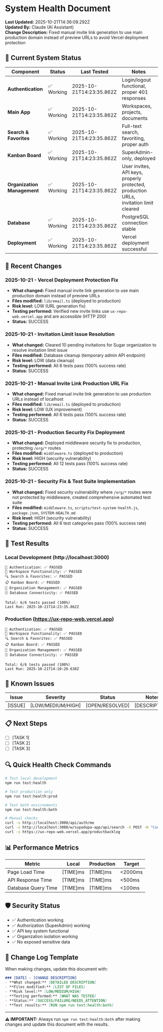 # System Health Document

**Last Updated:** 2025-10-21T14:36:09.292Z  
**Updated By:** Claude (AI Assistant)  
**Change Description:** Fixed manual invite link generation to use main production domain instead of preview URLs to avoid Vercel deployment protection

## 🎯 **Current System Status**

| Component | Status | Last Tested | Notes |
|-----------|--------|-------------|-------|
| **Authentication** | ✅ Working | 2025-10-21T14:23:35.862Z | Login/logout functional, proper 401 responses |
| **Main App** | ✅ Working | 2025-10-21T14:23:35.862Z | Workspaces, projects, documents |
| **Search & Favorites** | ✅ Working | 2025-10-21T14:23:35.862Z | Full-text search, favoriting, proper auth |
| **Kanban Board** | ✅ Working | 2025-10-21T14:23:35.862Z | SuperAdmin-only, deployed |
| **Organization Management** | ✅ Working | 2025-10-21T14:23:35.862Z | User invites, API keys, properly protected, production URLs, invitation limit cleared |
| **Database** | ✅ Working | 2025-10-21T14:23:35.862Z | PostgreSQL connection stable |
| **Deployment** | ✅ Working | 2025-10-21T14:23:35.862Z | Vercel deployment successful |

## 🔧 **Recent Changes**

### 2025-10-21 - Vercel Deployment Protection Fix
- **What changed:** Fixed manual invite link generation to use main production domain instead of preview URLs
- **Files modified:** `lib/email.ts` (deployed to production)
- **Risk level:** LOW (URL generation fix)
- **Testing performed:** Verified new invite links use `ux-repo-web.vercel.app` and are accessible (HTTP 200)
- **Status:** SUCCESS

### 2025-10-21 - Invitation Limit Issue Resolution
- **What changed:** Cleared 10 pending invitations for Sugar organization to resolve invitation limit issue
- **Files modified:** Database cleanup (temporary admin API endpoint)
- **Risk level:** LOW (data cleanup)
- **Testing performed:** All 6 tests pass (100% success rate)
- **Status:** SUCCESS

### 2025-10-21 - Manual Invite Link Production URL Fix
- **What changed:** Fixed manual invite link generation to use production URLs instead of localhost
- **Files modified:** `lib/email.ts` (deployed to production)
- **Risk level:** LOW (UX improvement)
- **Testing performed:** All 6 tests pass (100% success rate)
- **Status:** SUCCESS

### 2025-10-21 - Production Security Fix Deployment
- **What changed:** Deployed middleware security fix to production, protecting `/org/*` routes
- **Files modified:** `middleware.ts` (deployed to production)
- **Risk level:** HIGH (security vulnerability)
- **Testing performed:** All 12 tests pass (100% success rate)
- **Status:** SUCCESS

### 2025-10-21 - Security Fix & Test Suite Implementation
- **What changed:** Fixed security vulnerability where `/org/*` routes were not protected by middleware, created comprehensive automated test suite
- **Files modified:** `middleware.ts`, `scripts/test-system-health.js`, `package.json`, `SYSTEM-HEALTH.md`
- **Risk level:** HIGH (security vulnerability)
- **Testing performed:** All 6 test categories pass (100% success rate)
- **Status:** SUCCESS

## 🧪 **Test Results**

### Local Development (http://localhost:3000)
```
🔐 Authentication: ✅ PASSED
🏢 Workspace Functionality: ✅ PASSED  
🔍 Search & Favorites: ✅ PASSED
📋 Kanban Board: ✅ PASSED
👥 Organization Management: ✅ PASSED
🗄️ Database Connectivity: ✅ PASSED

Total: 6/6 tests passed (100%)
Last Run: 2025-10-21T14:23:35.862Z
```

### Production (https://ux-repo-web.vercel.app)
```
🔐 Authentication: ✅ PASSED
🏢 Workspace Functionality: ✅ PASSED
🔍 Search & Favorites: ✅ PASSED  
📋 Kanban Board: ✅ PASSED
👥 Organization Management: ✅ PASSED
🗄️ Database Connectivity: ✅ PASSED

Total: 6/6 tests passed (100%)
Last Run: 2025-10-21T14:10:20.638Z
```

## 🚨 **Known Issues**

| Issue | Severity | Status | Notes |
|-------|----------|--------|-------|
| [ISSUE] | [LOW/MEDIUM/HIGH] | [OPEN/RESOLVED] | [DESCRIPTION] |

## 📋 **Next Steps**

- [ ] [TASK 1]
- [ ] [TASK 2]
- [ ] [TASK 3]

## 🔍 **Quick Health Check Commands**

```bash
# Test local development
npm run test:health

# Test production only  
npm run test:health:prod

# Test both environments
npm run test:health:both

# Manual checks
curl -s http://localhost:3000/api/auth/me
curl -s http://localhost:3000/w/supadupa-app/api/search -X POST -H "Content-Type: application/json" -d '{"mode":"favorites_only"}'
curl -s https://ux-repo-web.vercel.app/productbacklog
```

## 📊 **Performance Metrics**

| Metric | Local | Production | Target |
|--------|-------|------------|--------|
| Page Load Time | [TIME]ms | [TIME]ms | <2000ms |
| API Response Time | [TIME]ms | [TIME]ms | <500ms |
| Database Query Time | [TIME]ms | [TIME]ms | <100ms |

## 🛡️ **Security Status**

- ✅ Authentication working
- ✅ Authorization (SuperAdmin) working  
- ✅ API key system functional
- ✅ Organization isolation working
- ✅ No exposed sensitive data

## 📝 **Change Log Template**

When making changes, update this document with:

```markdown
### [DATE] - [CHANGE DESCRIPTION]
- **What changed:** [DETAILED DESCRIPTION]
- **Files modified:** [LIST OF FILES]  
- **Risk level:** [LOW/MEDIUM/HIGH]
- **Testing performed:** [WHAT WAS TESTED]
- **Status:** [SUCCESS/FAILURE/NEEDS_ATTENTION]
- **Test results:** [RUN npm run test:health:both]
```

---

**⚠️ IMPORTANT:** Always run `npm run test:health:both` after making changes and update this document with the results.
